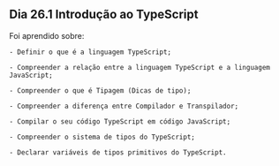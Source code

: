 ## Dia 26.1 Introdução ao TypeScript

Foi aprendido sobre:

    - Definir o que é a linguagem TypeScript;

    - Compreender a relação entre a linguagem TypeScript e a linguagem JavaScript;

    - Compreender o que é Tipagem (Dicas de tipo);

    - Compreender a diferença entre Compilador e Transpilador;

    - Compilar o seu código TypeScript em código JavaScript;

    - Compreender o sistema de tipos do TypeScript;
    
    - Declarar variáveis de tipos primitivos do TypeScript.